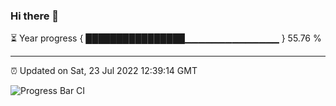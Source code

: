 ### Hi there 👋

⏳ Year progress { ████████████████▁▁▁▁▁▁▁▁▁▁▁▁▁▁ } 55.76 %

---

⏰ Updated on Sat, 23 Jul 2022 12:39:14 GMT

![Progress Bar CI](https://github.com/ZhaoGui/ZhaoGui/workflows/Progress%20Bar%20CI/badge.svg)
